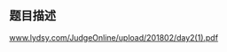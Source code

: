 ## 题目描述

<p><a href="CDN_BASE_URL/51d116e31cab09dba136591e14e2f8d9?v=1692049010">www.lydsy.com/JudgeOnline/upload/201802/day2(1).pdf</a> </p>

```input1

```
```output1

```
